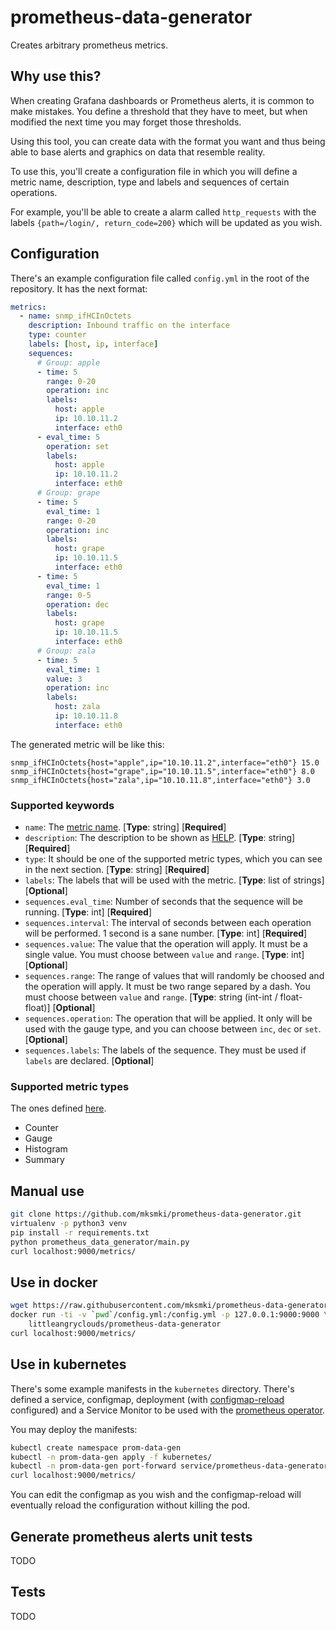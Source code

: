 # prometheus-data-generator

Creates arbitrary prometheus metrics.

## Why use this?

When creating Grafana dashboards or Prometheus alerts, it is common to make
mistakes. You define a threshold that they have to meet, but when modified the
next time you may forget those thresholds.

Using this tool, you can create data with the format you want and
thus being able to base alerts and graphics on data that resemble reality.

To use this, you'll create a configuration file in which you will define a
metric name, description, type and labels and sequences of certain operations.

For example, you'll be able to create a alarm called `http_requests` with the
labels `{path=/login/, return_code=200}` which will be updated as you wish.

## Configuration

There's an example configuration file called `config.yml` in the root of the
repository. It has the next format:

``` yaml
metrics:
  - name: snmp_ifHCInOctets
    description: Inbound traffic on the interface
    type: counter
    labels: [host, ip, interface]
    sequences:
      # Group: apple
      - time: 5
        range: 0-20
        operation: inc
        labels:
          host: apple
          ip: 10.10.11.2
          interface: eth0
      - eval_time: 5
        operation: set
        labels:
          host: apple
          ip: 10.10.11.2
          interface: eth0
      # Group: grape
      - time: 5
        eval_time: 1
        range: 0-20
        operation: inc
        labels:
          host: grape
          ip: 10.10.11.5
          interface: eth0
      - time: 5
        eval_time: 1
        range: 0-5
        operation: dec
        labels:
          host: grape
          ip: 10.10.11.5
          interface: eth0
      # Group: zala
      - time: 5
        eval_time: 1
        value: 3
        operation: inc
        labels:
          host: zala
          ip: 10.10.11.8
          interface: eth0
```

The generated metric will be like this:

``` text
snmp_ifHCInOctets{host="apple",ip="10.10.11.2",interface="eth0"} 15.0
snmp_ifHCInOctets{host="grape",ip="10.10.11.5",interface="eth0"} 8.0
snmp_ifHCInOctets{host="zala",ip="10.10.11.8",interface="eth0"} 3.0
```

### Supported keywords

- `name`: The [metric
  name](https://prometheus.io/docs/instrumenting/writing_clientlibs/#metric-names).
  [**Type**: string] [**Required**]
- `description`: The description to be shown as
  [HELP](https://prometheus.io/docs/instrumenting/writing_clientlibs/#metric-description-and-help).
  [**Type**: string] [**Required**]
- `type`: It should be one of the supported metric types, which you can see in the next section.
  [**Type**: string] [**Required**]
- `labels`: The labels that will be used with the metric. [**Type**: list of
  strings] [**Optional**]
- `sequences.eval_time`: Number of seconds that the sequence will be running.
  [**Type**: int] [**Required**]
- `sequences.interval`: The interval of seconds between each operation will be
  performed. 1 second is a sane number. [**Type**: int] [**Required**]
- `sequences.value`: The value that the operation will apply. It must be a single
  value. You must choose between `value` and `range`. [**Type**: int] [**Optional**]
- `sequences.range`: The range of values that will randomly be choosed and the
  operation will apply. It must be two range separed by a dash. You must choose
  between `value` and `range`. [**Type**: string (int-int / float-float)] [**Optional**]
- `sequences.operation`: The operation that will be applied. It only will be used
  with the gauge type, and you can choose between `inc`, `dec` or `set`. [**Optional**]
- `sequences.labels`: The labels of the sequence. They must be used if `labels`
  are declared. [**Optional**]

### Supported metric types

The ones defined [here](https://prometheus.io/docs/concepts/metric_types/).
- Counter
- Gauge
- Histogram
- Summary

## Manual use

```bash
git clone https://github.com/mksmki/prometheus-data-generator.git
virtualenv -p python3 venv
pip install -r requirements.txt
python prometheus_data_generator/main.py
curl localhost:9000/metrics/
```

## Use in docker

``` bash
wget https://raw.githubusercontent.com/mksmki/prometheus-data-generator/master/config.yml
docker run -ti -v `pwd`/config.yml:/config.yml -p 127.0.0.1:9000:9000 \
    littleangryclouds/prometheus-data-generator
curl localhost:9000/metrics/
```

## Use in kubernetes

There's some example manifests in the `kubernetes` directory. There's defined a
service, configmap, deployment (with
[configmap-reload](https://github.com/jimmidyson/configmap-reload) configured)
and a Service Monitor to be used with the [prometheus
operator](https://github.com/coreos/prometheus-operator).

You may deploy the manifests:

``` bash
kubectl create namespace prom-data-gen
kubectl -n prom-data-gen apply -f kubernetes/
kubectl -n prom-data-gen port-forward service/prometheus-data-generator 9000:9000
curl localhost:9000/metrics/
```

You can edit the configmap as you wish and the configmap-reload will
eventually reload the configuration without killing the pod.

## Generate prometheus alerts unit tests

TODO

## Tests

TODO
